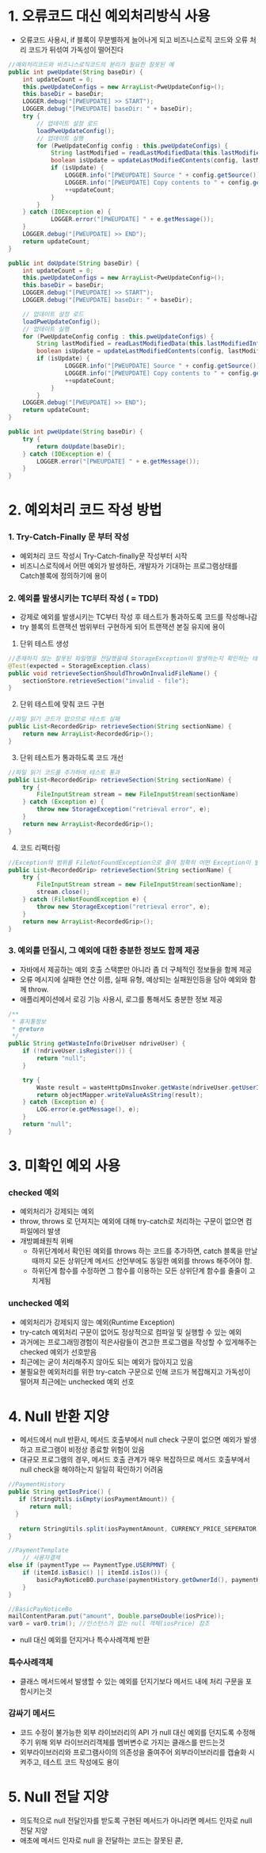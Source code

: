 # 1. 오류코드 대신 예외처리방식 사용
* 오류코드 사용시, if 블록이 무분별하게 늘어나게 되고 비즈니스로직 코드와 오류 처리 코드가 뒤섞여 가독성이 떨어진다
```java
//예외처리코드와 비즈니스로직코드의 분리가 필요한 잘못된 예
public int pweUpdate(String baseDir) {
	int updateCount = 0;
	this.pweUpdateConfigs = new ArrayList<PweUpdateConfig>();
	this.baseDir = baseDir;
	LOGGER.debug("[PWEUPDATE] >> START");
	LOGGER.debug("[PWEUPDATE] baseDir: " + baseDir);
	try {
		// 업데이트 설정 로드
		loadPweUpdateConfig();
		// 업데이트 실행
		for (PweUpdateConfig config : this.pweUpdateConfigs) {
			String lastModified = readLastModifiedData(this.lastModifiedInfoPath, config.getJob());
			boolean isUpdate = updateLastModifiedContents(config, lastModified);
			if (isUpdate) {
				LOGGER.info("[PWEUPDATE] Source " + config.getSource());
				LOGGER.info("[PWEUPDATE] Copy contents to " + config.getDest());
				++updateCount;
			}
		}
	} catch (IOException e) {
			LOGGER.error("[PWEUPDATE] " + e.getMessage());
	}
	LOGGER.debug("[PWEUPDATE] >> END");
	return updateCount;
}
```
```java
public int doUpdate(String baseDir) {
	int updateCount = 0;
	this.pweUpdateConfigs = new ArrayList<PweUpdateConfig>();
	this.baseDir = baseDir;
	LOGGER.debug("[PWEUPDATE] >> START");
	LOGGER.debug("[PWEUPDATE] baseDir: " + baseDir);

	// 업데이트 설정 로드
	loadPweUpdateConfig();
	// 업데이트 실행
	for (PweUpdateConfig config : this.pweUpdateConfigs) {
		String lastModified = readLastModifiedData(this.lastModifiedInfoPath, config.getJob());
		boolean isUpdate = updateLastModifiedContents(config, lastModified);
		if (isUpdate) {
				LOGGER.info("[PWEUPDATE] Source " + config.getSource());
				LOGGER.info("[PWEUPDATE] Copy contents to " + config.getDest());
				++updateCount;
			}
		}
	LOGGER.debug("[PWEUPDATE] >> END");
	return updateCount;
}

public int pweUpdate(String baseDir) {
	try {
		return doUpdate(baseDir);
	} catch (IOException e) {
		LOGGER.error("[PWEUPDATE] " + e.getMessage());
	}
}
```

# 2. 예외처리 코드 작성 방법
### 1. Try-Catch-Finally 문 부터 작성
* 예외처리 코드 작성시 Try-Catch-finally문 작성부터 시작
* 비즈니스로직에서 어떤 예외가 발생하든, 개발자가 기대하는 프로그램상태를 Catch블록에 정의하기에 용이

### 2. 예외를 발생시키는 TC부터 작성 ( = TDD)
* 강제로 예외를 발생시키는 TC부터 작성 후 테스트가 통과하도록 코드를 작성해나감
* try 블록의 트랜잭션 범위부터 구현하게 되어 트랜잭션 본질 유지에 용이
1. 단위 테스트 생성
```java
//존재하지 않는 잘못된 파일명을 전달했을때 StorageException이 발생하는지 확인하는 테스트코드
@Test(expected = StorageException.class)
public void retrieveSectionShouldThrowOnInvalidFileName() {
	sectionStore.retrieveSection("invalid - file");
}
```
   2. 단위 테스트에 맞춰 코드 구현
```java
//파일 읽기 코드가 없으므로 테스트 실패
public List<RecordedGrip> retrieveSection(String sectionName) {
	return new ArrayList<RecordedGrip>();
}
```
   3. 단위 테스트가 통과하도록 코드 개선
```java
//파일 읽기 코드를 추가하여 테스트 통과
public List<RecordedGrip> retrieveSection(String sectionName) {
	try {
		FileInputStream stream = new FileInputStream(sectionName)
	} catch (Exception e) {
		throw new StorageException("retrieval error", e);
	}
	return new ArrayList<RecordedGrip>();
}
```
   4. 코드 리팩터링
```java
//Exception의 범위를 FileNotFoundException으로 줄여 정확히 어떤 Exception이 발생한지 체크
public List<RecordedGrip> retrieveSection(String sectionName) {
	try {
		FileInputStream stream = new FileInputStream(sectionName);
		stream.close();
	} catch (FileNotFoundException e) {
		throw new StorageException("retrieval error", e);
	}
	return new ArrayList<RecordedGrip>();
}
```
### 3. 예외를 던질시, 그 예외에 대한 충분한 정보도 함께 제공
* 자바에서 제공하는 예외 호출 스택뿐만 아니라 좀 더 구체적인 정보들을 함께 제공
* 오류 메시지에 실패한 연산 이름, 실패 유형, 예상되는 실패원인등을 담아 예외와 함께 throw.
* 애플리케이션에서 로깅 기능 사용시, 로그를 통해서도 충분한 정보 제공
```java
/**
 * 휴지통정보
 * @return
 */
public String getWasteInfo(DriveUser ndriveUser) {
	if (!ndriveUser.isRegister()) {
		return "null";
	}

	try {
		Waste result = wasteHttpDmsInvoker.getWaste(ndriveUser.getUserId(), null);
		return objectMapper.writeValueAsString(result);
	} catch (Exception e) {
		LOG.error(e.getMessage(), e);
	}
	return "null";
}
```

# 3. 미확인 예외 사용
### checked 예외
   * 예외처리가 강제되는 예외
   * throw, throws 로 던져지는 예외에 대해 try-catch로 처리하는 구문이 없으면 컴파일에러 발생
   * 개방폐쇄원칙 위배
      * 하위단계에서 확인된 예외를 throws 하는 코드를 추가하면, catch 블록을 만날때까지 모든 상위단계 메서드 선언부에도 동일한 예외를 throws 해주어야 함.
      * 하위단계 함수를 수정하면 그 함수를 이용하는 모든 상위단계 함수를 줄줄이 고치게됨
### unchecked 예외
   * 예외처리가 강제되지 않는 예외(Runtime Exception)
   * try-catch 예외처리 구문이 없어도 정상적으로 컴파일 및 실행할 수 있는 예외
* 과거에는 프로그래밍경험이 적은사람들이 견고한 프로그램을 작성할 수 있게해주는 checked  예외가 선호받음
* 최근에는 굳이 처리해주지 않아도 되는 예외가 많아지고 있음
* 불필요한 예외처리를 위한 try-catch 구문으로 인해 코드가 복잡해지고 가독성이 떨어져 최근에는 unchecked 예외 선호

# 4. Null 반환 지양
* 메서드에서 null 반환시, 메서드 호출부에서 null check 구문이 없으면 예외가 발생하고 프로그램이 비정상 종료할 위험이 있음
* 대규모 프로그램의 경우, 메서드 호출 관계가 매우 복잡하므로 메서드 호출부에서 null check을 해야하는지 일일히 확인하기 어려움

```java
//PaymentHistory
public String getIosPrice() {  
   if (StringUtils.isEmpty(iosPaymentAmount)) {  
      return null;  
  }  
  
   return StringUtils.split(iosPaymentAmount, CURRENCY_PRICE_SEPERATOR)[1];  
}

//PaymentTemplate
	// 사용자결제
else if (paymentType == PaymentType.USERPMNT) {
	if (itemId.isBasic() || itemId.isIos()) {
		basicPayNoticeBO.purchase(paymentHistory.getOwnerId(), paymentHistory.getItemId(), paymentHistory.getPayQuota(), paymentHistory.getStartYmd(), paymentHistory.getEndYmd(), paymentHistory.getPaymentYmdt(), paymentHistory.getPaymentAmount(), paymentHistory.getIosCurrency(), paymentHistory.getIosPrice(), paymentHistory.isAutoPaymentYn());
	}
}

//BasicPayNoticeBo
mailContentParam.put("amount", Double.parseDouble(iosPrice));
var0 = var0.trim();	//인스턴스가 없는 null 객체(iosPrice) 참조
```

* null 대신 예외를 던지거나 특수사례객체 반환
### 특수사례객체
* 클래스 메서드에서 발생할 수 있는 예외를 던지기보다 메서드 내에 처리 구문을 포함시키는것
### 감싸기 메서드
* 코드 수정이 불가능한 외부 라이브러리의 API 가 null 대신 예외를 던지도록 수정해주기 위해 외부 라이브러리객체를 멤버변수로 가지는 클래스를 만드는것
* 외부라이브러리와 프로그램사이의 의존성을 줄여주어 외부라이브러리를 캡슐화 시켜주고, 테스트 코드 작성에도 용이

# 5. Null 전달 지양
* 의도적으로 null 전달인자를 받도록 구현된 메서드가 아니라면 메서드 인자로 null 전달 지양
* 애초에 메서드 인자로 null 을 전달하는 코드는 잘못된 콛,
<!--stackedit_data:
eyJoaXN0b3J5IjpbMTM1Mzk3NDg3MiwtNzE0MDQ2ODUyLC0xMD
MwNTkzNjczLC0xODUwNzYzMDQwLDE5ODAyNTAwNTFdfQ==
-->